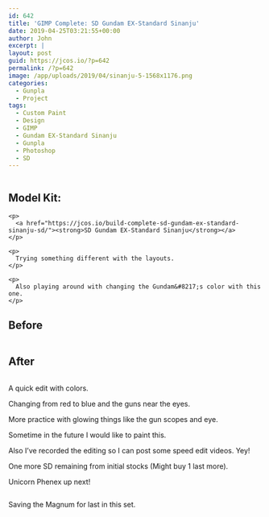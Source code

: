 ```yaml
---
id: 642
title: 'GIMP Complete: SD Gundam EX-Standard Sinanju'
date: 2019-04-25T03:21:55+00:00
author: John
excerpt: |
layout: post
guid: https://jcos.io/?p=642
permalink: /?p=642
image: /app/uploads/2019/04/sinanju-5-1568x1176.png
categories:
  - Gunpla
  - Project
tags:
  - Custom Paint
  - Design
  - GIMP
  - Gundam EX-Standard Sinanju
  - Gunpla
  - Photoshop
  - SD
---
```

<div class="wp-block-media-text alignwide" style="grid-template-columns:25% auto">
  <figure class="wp-block-media-text__media"><img src="http://johncosio.com/app/uploads/2019/04/sinanju-3.jpg" alt="" class="wp-image-644" /></figure>

  <div class="wp-block-media-text__content">
    <h2>
      <strong>Model Kit: </strong>
    </h2>

    <p>
      <a href="https://jcos.io/build-complete-sd-gundam-ex-standard-sinanju-sd/"><strong>SD Gundam EX-Standard Sinanju</strong></a>
    </p>

    <p>
      Trying something different with the layouts.
    </p>

    <p>
      Also playing around with changing the Gundam&#8217;s color with this one.
    </p>
  </div>
</div>

## Before

<div class="wp-block-image">
  <figure class="aligncenter"><img src="http://johncosio.com/app/uploads/2019/04/20190415_020144-3-1024x768.jpg" alt="" class="wp-image-587" srcset="https://johncosio.com/app/uploads/2019/04/20190415_020144-3-1024x768.jpg 1024w, https://johncosio.com/app/uploads/2019/04/20190415_020144-3-300x225.jpg 300w, https://johncosio.com/app/uploads/2019/04/20190415_020144-3-768x576.jpg 768w, https://johncosio.com/app/uploads/2019/04/20190415_020144-3-1568x1176.jpg 1568w" sizes="(max-width: 1024px) 100vw, 1024px" /></figure>
</div>

## After

<div class="wp-block-image">
  <figure class="aligncenter"><img src="http://johncosio.com/app/uploads/2019/04/sinanju-5-1024x768.png" alt="" class="wp-image-654" srcset="https://johncosio.com/app/uploads/2019/04/sinanju-5-1024x768.png 1024w, https://johncosio.com/app/uploads/2019/04/sinanju-5-300x225.png 300w, https://johncosio.com/app/uploads/2019/04/sinanju-5-768x576.png 768w, https://johncosio.com/app/uploads/2019/04/sinanju-5-1568x1176.png 1568w" sizes="(max-width: 1024px) 100vw, 1024px" /></figure>
</div>

A quick edit with colors.

Changing from red to blue and the guns near the eyes.

More practice with glowing things like the gun scopes and eye.

Sometime in the future I would like to paint this.

Also I&#8217;ve recorded the editing so I can post some speed edit videos. Yey!

One more SD remaining from initial stocks (Might buy 1 last more).

Unicorn Phenex up next!

<div class="wp-block-image">
  <figure class="aligncenter"><img src="http://johncosio.com/app/uploads/2019/04/20190405_100945-e1556135042687-3-768x1024.jpg" alt="" class="wp-image-659" /></figure>
</div>

Saving the Magnum for last in this set.
